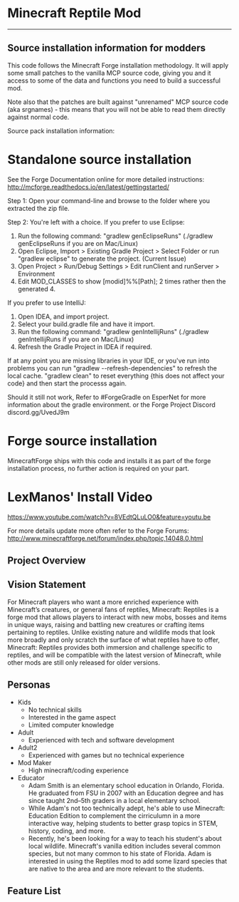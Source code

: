 # Minecraft Reptile Mod

-------------------------------------------
Source installation information for modders
-------------------------------------------
This code follows the Minecraft Forge installation methodology. It will apply
some small patches to the vanilla MCP source code, giving you and it access 
to some of the data and functions you need to build a successful mod.

Note also that the patches are built against "unrenamed" MCP source code (aka
srgnames) - this means that you will not be able to read them directly against
normal code.

Source pack installation information:

Standalone source installation
==============================

See the Forge Documentation online for more detailed instructions:
http://mcforge.readthedocs.io/en/latest/gettingstarted/

Step 1: Open your command-line and browse to the folder where you extracted the zip file.

Step 2: You're left with a choice.
If you prefer to use Eclipse:
1. Run the following command: "gradlew genEclipseRuns" (./gradlew genEclipseRuns if you are on Mac/Linux)
2. Open Eclipse, Import > Existing Gradle Project > Select Folder 
   or run "gradlew eclipse" to generate the project.
(Current Issue)
4. Open Project > Run/Debug Settings > Edit runClient and runServer > Environment
5. Edit MOD_CLASSES to show [modid]%%[Path]; 2 times rather then the generated 4.

If you prefer to use IntelliJ:
1. Open IDEA, and import project.
2. Select your build.gradle file and have it import.
3. Run the following command: "gradlew genIntellijRuns" (./gradlew genIntellijRuns if you are on Mac/Linux)
4. Refresh the Gradle Project in IDEA if required.

If at any point you are missing libraries in your IDE, or you've run into problems you can run "gradlew --refresh-dependencies" to refresh the local cache. "gradlew clean" to reset everything {this does not affect your code} and then start the processs again.

Should it still not work, 
Refer to #ForgeGradle on EsperNet for more information about the gradle environment.
or the Forge Project Discord discord.gg/UvedJ9m

Forge source installation
=========================
MinecraftForge ships with this code and installs it as part of the forge
installation process, no further action is required on your part.

LexManos' Install Video
=======================
https://www.youtube.com/watch?v=8VEdtQLuLO0&feature=youtu.be

For more details update more often refer to the Forge Forums:
http://www.minecraftforge.net/forum/index.php/topic,14048.0.html

## Project Overview

## Vision Statement
For Minecraft players who want a more enriched experience with Minecraft’s creatures, or general fans of reptiles, Minecraft: Reptiles is a forge mod that allows players to interact with new mobs, bosses and items in unique ways, raising and battling new creatures or crafting items pertaining to reptiles.  Unlike existing nature and wildlife mods that look more broadly and only scratch the surface of what reptiles have to offer, Minecraft: Reptiles provides both immersion and challenge specific to reptiles, and will be compatible with the latest version of Minecraft, while other mods are still only released for older versions.
## Personas
- Kids
	* No technical skills
	* Interested in the game aspect
	* Limited computer knowledge
- Adult
	* Experienced with tech and software development
- Adult2
	* Experienced with games but no technical experience
- Mod Maker
	* High minecraft/coding experience
- Educator
	* Adam Smith is an elementary school education in Orlando, Florida.  He graduated from FSU in 2007 with an Education degree and has since taught 2nd–5th graders in a local elementary school.  
	* While Adam's not too technically adept, he's able to use Minecraft: Education Edition to complement the cirriculumn in a more interactive way, helping students to better grasp topics in STEM, history, coding, and more.
	* Recently, he's been looking for a way to teach his student's about local wildlife.  Minecraft's vanilla edition includes several common species, but not many common to his state of Florida.  Adam is interested in using the Reptiles mod to add some lizard species that are native to the area and are more relevant to the students.

## Feature List
